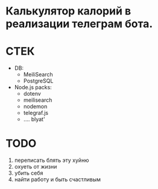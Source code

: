 # Калькулятор калорий в реализации телеграм бота.

# СТЕК

- DB:
    - MeiliSearch
    - PostgreSQL
- Node.js packs:
    - dotenv
    - meilisearch
    - nodemon
    - telegraf.js
    - .... blyat'
    

# TODO

1. переписать блять эту хуйню
1. охуеть от жизни
1. убить себя
1. найти работу и быть счастливым


